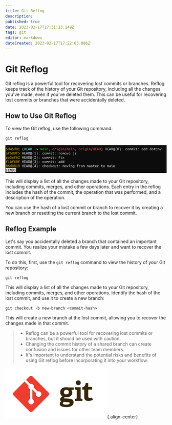 ```yaml
---
title: Git Reflog
description: 
published: true
date: 2023-02-17T17:31:13.149Z
tags: git
editor: markdown
dateCreated: 2023-02-17T17:22:03.886Z
---
```


# Git Reflog

Git reflog is a powerful tool for recovering lost commits or branches. Reflog keeps track of the history of your Git repository, including all the changes you've made, even if you've deleted them. This can be useful for recovering lost commits or branches that were accidentally deleted. 

## How to Use Git Reflog

To view the Git reflog, use the following command:

```
git reflog
```

![git-reflog-sample.png](/git-reflog-sample.png)

This will display a list of all the changes made to your Git repository, including commits, merges, and other operations. Each entry in the reflog includes the hash of the commit, the operation that was performed, and a description of the operation.

You can use the hash of a lost commit or branch to recover it by creating a new branch or resetting the current branch to the lost commit.

## Reflog Example

Let's say you accidentally deleted a branch that contained an important commit. You realize your mistake a few days later and want to recover the lost commit.

To do this, first, use the `git reflog` command to view the history of your Git repository:

```
git reflog
```

This will display a list of all the changes made to your Git repository, including commits, merges, and other operations. Identify the hash of the lost commit, and use it to create a new branch:

```
git checkout -b new-branch <commit-hash>
```

This will create a new branch at the lost commit, allowing you to recover the changes made in that commit.

> - Reflog can be a powerful tool for recovering lost commits or branches, but it should be used with caution.
> - Changing the commit history of a shared branch can create confusion and issues for other team members.
> - It's important to understand the potential risks and benefits of using Git reflog before incorporating it into your workflow.

![git-logo.png](/git-logo.png){.align-center}